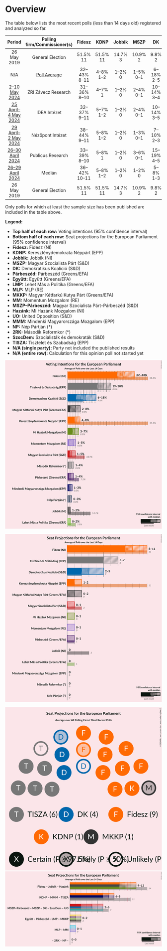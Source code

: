 # Overview

The table below lists the most recent polls (less than 14 days old) registered and analyzed so far.

| Period     | Polling firm/Commissioner(s) | Fidesz | KDNP | Jobbik | MSZP | DK | Párbeszéd | Együtt | LMP | MLP | MKKP | MM | MSZP–Párbeszéd | Hazánk | UO | MMM | NP | 2RK | SzocDem | TISZA |
|:----------:|:----------------------------:|:--:|:--:|:--:|:--:|:--:|:--:|:--:|:--:|:--:|:--:|:--:|:--:|:--:|:--:|:--:|:--:|:--:|:--:|:--:|
| 26 May 2019 | General Election | 51.5% <br> 11 | 51.5% <br> 11 | 14.7% <br> 3 | 10.9% <br> 2 | 9.8% <br> 2 | 7.2% <br> 1 | 7.2% <br> 0 | 5.0% <br> 1 | 0.0% <br> 0 | 0.0% <br> 0 | 0.0% <br> 0 | 18.2% <br> 3 | 0.0% <br> 0 | 0.0% <br> 0 | 0.0% <br> 0 | 0.0% <br> 0 | 0.0% <br> 0 | 0.0% <br> 0 | 0.0% <br> 0 |
| N/A | [Poll Average](average.html) | 32–43% <br> 8–11 | 4–8% <br> 1–2 | 1–2% <br> 0 | 1–5% <br> 0–1 | 6–18% <br> 2–5 | 1–4% <br> 0–1 | N/A <br> N/A | 0–2% <br> 0 | N/A <br> N/A | 2–8% <br> 0–2 | 1–5% <br> 0–1 | N/A <br> N/A | 3–7% <br> 0–1 | N/A <br> N/A | 1–3% <br> 0 | 0–3% <br> 0 | 1–4% <br> 0 | N/A <br> N/A | 19–28% <br> 4–7 |
| [2–10 May 2024](2024-05-10-ZRIZáveczResearch.html) | ZRI Závecz Research | 31–36% <br> 8–10 | 4–7% <br> 1 | 1–2% <br> 0 | 2–4% <br> 0–1 | 10–14% <br> 3–4 | 1–3% <br> 0–1 | N/A <br> N/A | 1–2% <br> 0 | N/A <br> N/A | 2–4% <br> 0 | 3–5% <br> 0–1 | N/A <br> N/A | 5–8% <br> 0–2 | N/A <br> N/A | 1–3% <br> 0 | N/A <br> N/A | 1–2% <br> 0 | N/A <br> N/A | 23–29% <br> 6–7 |
| [25 April–4 May 2024](2024-05-04-IDEAIntézet.html) | IDEA Intézet | 32–37% <br> 9–11 | 5–7% <br> 1–2 | 1–2% <br> 0 | 2–4% <br> 0–1 | 10–14% <br> 3–5 | 2–3% <br> 0–1 | N/A <br> N/A | 0–1% <br> 0 | N/A <br> N/A | 4–6% <br> 0–1 | 3–5% <br> 0 | N/A <br> N/A | 3–5% <br> 0 | N/A <br> N/A | 1–2% <br> 0 | 1–3% <br> 0 | 2–4% <br> 0 | N/A <br> N/A | 19–23% <br> 5–6 |
| [29 April–2 May 2024](2024-05-02-NézőpontIntézet.html) | Nézőpont Intézet | 38–44% <br> 9–11 | 5–8% <br> 1–2 | 1–2% <br> 0 | 1–3% <br> 0–1 | 7–10% <br> 2–3 | 1–3% <br> 0 | N/A <br> N/A | 1–2% <br> 0 | N/A <br> N/A | 6–9% <br> 1–2 | 1–2% <br> 0 | N/A <br> N/A | 4–7% <br> 0–1 | N/A <br> N/A | 1–2% <br> 0 | 0–1% <br> 0 | 2–4% <br> 0 | N/A <br> N/A | 18–24% <br> 4–6 |
| [26–30 April 2024](2024-04-30-PublicusResearch.html) | Publicus Research | 33–39% <br> 8–10 | 5–8% <br> 1 | 1–2% <br> 0 | 3–6% <br> 0–1 | 15–19% <br> 4–5 | 2–4% <br> 0–1 | N/A <br> N/A | 1–2% <br> 0 | N/A <br> N/A | 1–3% <br> 0 | 2–4% <br> 0 | N/A <br> N/A | 3–5% <br> 0 | N/A <br> N/A | N/A <br> N/A | N/A <br> N/A | N/A <br> N/A | N/A <br> N/A | 20–26% <br> 5–6 |
| [26–29 April 2024](2024-04-29-Medián.html) | Medián | 36–42% <br> 10–11 | 5–8% <br> 1–2 | 1–2% <br> 0 | 1–2% <br> 0 | 5–8% <br> 1–3 | 1–2% <br> 0 | N/A <br> N/A | 1–2% <br> 0 | N/A <br> N/A | 5–8% <br> 0–2 | 3–5% <br> 0–1 | N/A <br> N/A | 3–5% <br> 0–1 | N/A <br> N/A | 1–3% <br> 0 | 1–2% <br> 0 | 1–3% <br> 0 | N/A <br> N/A | 22–28% <br> 6–7 |
| 26 May 2019 | General Election | 51.5% <br> 11 | 51.5% <br> 11 | 14.7% <br> 3 | 10.9% <br> 2 | 9.8% <br> 2 | 7.2% <br> 1 | 7.2% <br> 0 | 5.0% <br> 1 | 0.0% <br> 0 | 0.0% <br> 0 | 0.0% <br> 0 | 18.2% <br> 3 | 0.0% <br> 0 | 0.0% <br> 0 | 0.0% <br> 0 | 0.0% <br> 0 | 0.0% <br> 0 | 0.0% <br> 0 | 0.0% <br> 0 |

Only polls for which at least the sample size has been published are included in the table above.

**Legend:**
+ **Top half of each row:** Voting intentions (95% confidence interval)
+ **Bottom half of each row:** Seat projections for the European Parliament (95% confidence interval)
+ **Fidesz:** Fidesz (NI)
+ **KDNP:** Kereszténydemokrata Néppárt (EPP)
+ **Jobbik:** Jobbik (NI)
+ **MSZP:** Magyar Szocialista Párt (S&D)
+ **DK:** Demokratikus Koalíció (S&D)
+ **Párbeszéd:** Párbeszéd (Greens/EFA)
+ **Együtt:** Együtt (Greens/EFA)
+ **LMP:** Lehet Más a Politika (Greens/EFA)
+ **MLP:** MLP (RE)
+ **MKKP:** Magyar Kétfarkú Kutya Párt (Greens/EFA)
+ **MM:** Momentum Mozgalom (RE)
+ **MSZP–Párbeszéd:** Magyar Szocialista Párt–Párbeszéd (S&D)
+ **Hazánk:** Mi Hazánk Mozgalom (NI)
+ **UO:** United Opposition (S&D)
+ **MMM:** Mindenki Magyarországa Mozgalom (EPP)
+ **NP:** Nép Pártján (*)
+ **2RK:** Második Reformkor (*)
+ **SzocDem:** Szocialisták és demokraták (S&D)
+ **TISZA:** Tisztelet és Szabadság (EPP)
+ **N/A (single party):** Party not included the published results
+ **N/A (entire row):** Calculation for this opinion poll not started yet


![Graph with voting intentions not yet produced](average.png "Voting Intentions")

![Graph with seats not yet produced](average-seats.png "Seats")

![Graph with seating plan not yet produced](average-seating-plan.png "Seating Plan")
![Graph with coalitions seats not yet produced](average-coalitions-seats.png "Coalitions Seats")
